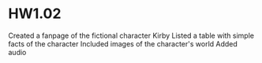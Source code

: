 # HW1.02
 
Created a fanpage of the fictional character Kirby 
Listed a table with simple facts of the character
Included images of the character's world
Added audio 
